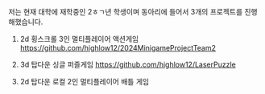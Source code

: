 저는 현재 대학에 재학중인 2ㅎㄱ년 학생이며
동아리에 들어서 3개의 프로젝트를 진행해했습니다.

1. 2d 횡스크롤 3인 멀티플레이어 액션게임
https://github.com/highlow12/2024MinigameProjectTeam2

2. 3d 탑다운 싱글 퍼즐게임
https://github.com/highlow12/LaserPuzzle
3. 2d 탑다운 로컬 2인 멀티플레이어 배틀 게임